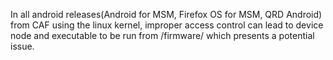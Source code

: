 In all android releases(Android for MSM, Firefox OS for MSM, QRD Android) from CAF using the linux kernel, improper access control can lead to device node and executable to be run from /firmware/ which presents a potential issue.